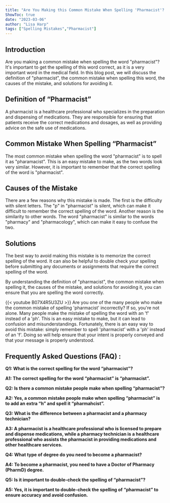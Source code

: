 ```yaml
---
title: "Are You Making this Common Mistake When Spelling 'Pharmacist'? Find Out Now!"
ShowToc: true 
date: "2023-03-06"
author: "Lisa Harp" 
tags: ["Spelling Mistakes","Pharmacist"]
---
```

## Introduction
Are you making a common mistake when spelling the word "pharmacist"? It's important to get the spelling of this word correct, as it is a very important word in the medical field. In this blog post, we will discuss the definition of "pharmacist", the common mistake when spelling this word, the causes of the mistake, and solutions for avoiding it. 

## Definition of “Pharmacist”
A pharmacist is a healthcare professional who specializes in the preparation and dispensing of medications. They are responsible for ensuring that patients receive the correct medications and dosages, as well as providing advice on the safe use of medications.

## Common Mistake When Spelling “Pharmacist”
The most common mistake when spelling the word "pharmacist" is to spell it as "pharamacist". This is an easy mistake to make, as the two words look very similar. However, it is important to remember that the correct spelling of the word is "pharmacist".

## Causes of the Mistake
There are a few reasons why this mistake is made. The first is the difficulty with silent letters. The "p" in "pharmacist" is silent, which can make it difficult to remember the correct spelling of the word. Another reason is the similarity to other words. The word "pharmacist" is similar to the words "pharmacy" and "pharmacology", which can make it easy to confuse the two. 

## Solutions
The best way to avoid making this mistake is to memorize the correct spelling of the word. It can also be helpful to double check your spelling before submitting any documents or assignments that require the correct spelling of the word. 

By understanding the definition of "pharmacist", the common mistake when spelling it, the causes of the mistake, and solutions for avoiding it, you can ensure that you are spelling the word correctly.

{{< youtube B07X4R5U3ZU >}} 
Are you one of the many people who make the common mistake of spelling 'pharmacist' incorrectly? If so, you're not alone. Many people make the mistake of spelling the word with an 'f' instead of a 'ph'. This is an easy mistake to make, but it can lead to confusion and misunderstandings. Fortunately, there is an easy way to avoid this mistake: simply remember to spell 'pharmacist' with a 'ph' instead of an 'f'. Doing so will help ensure that your intent is properly conveyed and that your message is properly understood.

## Frequently Asked Questions (FAQ) :
**Q1: What is the correct spelling for the word “pharmacist”?**

**A1: The correct spelling for the word “pharmacist” is “pharmacist”.**

**Q2: Is there a common mistake people make when spelling “pharmacist”?**

**A2: Yes, a common mistake people make when spelling “pharmacist” is to add an extra “h” and spell it “pharmahcist”.**

**Q3: What is the difference between a pharmacist and a pharmacy technician?**

**A3: A pharmacist is a healthcare professional who is licensed to prepare and dispense medications, while a pharmacy technician is a healthcare professional who assists the pharmacist in providing medications and other healthcare services.**

**Q4: What type of degree do you need to become a pharmacist?**

**A4: To become a pharmacist, you need to have a Doctor of Pharmacy (PharmD) degree.**

**Q5: Is it important to double-check the spelling of “pharmacist”?**

**A5: Yes, it is important to double-check the spelling of “pharmacist” to ensure accuracy and avoid confusion.**





